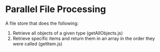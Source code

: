 # Parallel File Processing

A file store that does the following:

1. Retrieve all objects of a given type (getAllObjects.js)
2. Retrieve specific items and return them in an array in the order they were called (getItem.js)
